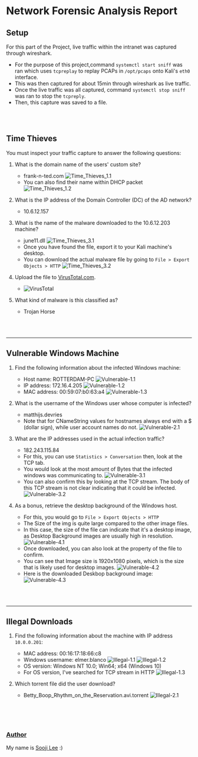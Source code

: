 # Network Forensic Analysis Report

## Setup

For this part of the Project, live traffic within the intranet was captured through wireshark.
- For the purpose of this project,command `systemctl start sniff` was ran which uses `tcpreplay` to replay PCAPs in `/opt/pcaps` onto Kali's `eth0` interface.
- This was then captured for about 15min through wireshark as live traffic.
- Once the live traffic was all captured, command `systemctl stop sniff` was ran to stop the `tcpreply`.
- Then, this capture was saved to a file.

<br>
<br>

## Time Thieves 

You must inspect your traffic capture to answer the following questions:

1. What is the domain name of the users' custom site?
    - frank-n-ted.com
    ![Time_Thieves_1.1](Images/Network/TimeThieves-1.1.png)
    - You can also find their name within DHCP packet
    ![Time_Thieves_1.2](Images/Network/TimeThieves-1.2.png)

2. What is the IP address of the Domain Controller (DC) of the AD network?
    - 10.6.12.157
3. What is the name of the malware downloaded to the 10.6.12.203 machine?
    - june11.dll
    ![Time_Thieves_3.1](Images/Network/TimeThieves-3.1.png)
   - Once you have found the file, export it to your Kali machine's desktop.
   - You can download the actual malware file by going to `File > Export Objects > HTTP`
    ![Time_Thieves_3.2](Images/Network/TimeThieves-3.2.png)
4. Upload the file to [VirusTotal.com](https://www.virustotal.com/gui/). 
    - ![VirusTotal](Images/Network/VirusTotal.png)
5. What kind of malware is this classified as?
    - Trojan Horse

<br>
<br>

---

## Vulnerable Windows Machine

1. Find the following information about the infected Windows machine:
    - Host name: ROTTERDAM-PC
    ![Vulnerable-1.1](Images/Network/Vulnerable-1.1.png)
    - IP address: 172.16.4.205
    ![Vulnerable-1.2](Images/Network/Vulnerable-1.2.png)
    - MAC address: 00:59:07:b0:63:a4
    ![Vulnerable-1.3](Images/Network/Vulnerable-1.3.png)
    
2. What is the username of the Windows user whose computer is infected?
    - matthijs.devries
    - Note that for CNameString values for hostnames always end with a $ (dollar sign), while user account names do not.
    ![Vulnerable-2.1](Images/Network/Vulnerable-2.1.png)
3. What are the IP addresses used in the actual infection traffic?
    - 182.243.115.84
    - For this, you can use `Statistics > Conversation` then, look at the TCP tab.
    - You would look at the most amount of Bytes that the infected windows was communicating to.
    ![Vulnerable-3.1](Images/Network/Vulnerable-3.1.png)
    - You can also confirm this by looking at the TCP stream. The body of this TCP stream is not clear indicating that it could be infected.
    ![Vulnerable-3.2](Images/Network/Vulnerable-3.2.png)
4. As a bonus, retrieve the desktop background of the Windows host.
    - For this, you would go to `File > Export Objects > HTTP`
    - The Size of the img is quite large compared to the other image files.
    - In this case, the size of the file can indicate that it's a desktop image, as Desktop Background images are usually high in resolution.
    ![Vulnerable-4.1](Images/Network/Vulnerable-4.1.png)
    - Once downloaded, you can also look at the property of the file to confirm. 
    - You can see that Image size is 1920x1080 pixels, which is the size that is likely used for desktop images.
    ![Vulnerable-4.2](Images/Network/Vulnerable-4.2.png)
    - Here is the downloaded Deskbop background image:
    ![Vulnerable-4.3](Images/Network/Vulnerable-4.3.png)

<br>
<br>

---

## Illegal Downloads

1. Find the following information about the machine with IP address `10.0.0.201`:
    - MAC address: 00:16:17:18:66:c8
    - Windows username: elmer.blanco
    ![Illegal-1.1](Images/Network/Illegal-1.1.png)
    ![Illegal-1.2](Images/Network/Illegal-1.2.png)
    - OS version: Windows NT 10.0; Win64; x64 (Windows 10)
    - For OS version, I've searched for TCP stream in HTTP
    ![Illegal-1.3](Images/Network/Illegal-1.3.png)

2. Which torrent file did the user download?
    - Betty_Boop_Rhythm_on_the_Reservation.avi.torrent
    ![Illegal-2.1](Images/Network/Illegal-2.1.png)



<br>
<br>
<br>


### <u> Author </u>
My name is [Sooji Lee](https://www.linkedin.com/in/soojilee88/) :)